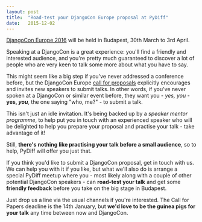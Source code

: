 ```yaml
---
layout: post
title:  "Road-test your DjangoCon Europe proposal at PyDiff"
date:   2015-12-02
---
```

[DjangoCon Europe 2016](http://2016.djangocon.eu) will be held in Budapest, 30th March to 3rd April.

Speaking at a DjangoCon is a great experience: you'll find a friendly and interested audience, and
you're pretty much guaranteed to discover a lot of people who are very keen to talk some more
about what you have to say.

This might seem like a big step if you've never addressed a conference before, but the DjangoCon
Europe [call for proposals](https://2016.djangocon.eu/cfp/) explicitly encourages and invites new
speakers to submit talks. In other words, if you've never spoken at a DjangoCon or similar event
before, they want you - *yes, you* - **yes, *you***, the one saying "who, me?" - to submit a talk.

This isn't just an idle invitation. It's being backed up by a *speaker mentor programme*, to help
put you in touch with an experienced speaker who will be delighted to help you prepare your
proposal and practise your talk - take advantage of it!

Still, **there's nothing like practising your talk before a small audience**, so to help, PyDiff
will offer you just that.

If you think you'd like to submit a DjangoCon proposal, get in touch with us. We can help you with
it if you like, but what we'll also do is arrange a special PyDiff meetup where you - most likely
along with a couple of other potential DjangoCon speakers - can **road-test your talk** and get
some **friendly feedback** before you take on the big stage in Budapest.

Just drop us a line via the usual channels if you're interested. The Call for Papers deadline is
the 14th January, but **we'd love to be the guinea pigs for your talk** any time between now and
DjangoCon.
